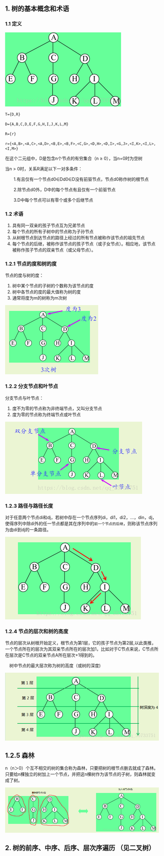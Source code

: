 ## 1. 树的基本概念和术语 

### 1.1 定义
![](./images/树的基本图.png)
``` 
T={D,R}

D={A,B,C,D,E,F,G,H,I,J,K,L,M}

R={r}

r={<A,B>,<A,C>,<A,D>,<B,E>,<B,F>,<C,G>,<D,H>,<D,I>,<G,J>,<I,K>,<I,L>,<I,M>}
```
在这个二元组中，D是包含n个节点的有穷集合（n ≥ 0），当n=0时为空树

当n > 0时，关系R满足以下一对多条件：

  1.有且仅有一个节点d0∈Dd0∈D没有前驱节点，节点d0称作树的根节点

  2.除节点d0外，D中的每个节点有且仅有一个前驱节点

  3.D中每个节点可以有零个或多个后继节点 


### 1.2 术语
1. 具有同一双亲的孩子节点互为兄弟节点
2. 每个节点的所有子树中的节点称为子孙节点
3. 从树根节点到达节点的路径上经过的所有节点被称作该节点的祖先节点
4. 每个节点的后继，被称作该节点的孩子节点（或子女节点）。相应地，该节点被称作孩子节点的双亲节点（或父母节点）。

### 1.2.1 节点的度和树的度
节点的度与树的度： 
1. 树中某个节点的子树的个数称为该节点的度 
2. 树中各节点的度的最大值称为树的度 
3. 通常将度为m的树称为m次树    

![](./images/度.png)
### 1.2.2 分支节点和叶节点
分支节点与叶节点： 
1. 度不为零的节点称为非终端节点，又叫分支节点 
2. 度为零的节点称为终端节点或叶节点   

![](./images/节点.png)
### 1.2.3 路径与路径长度
对于任意两个节点di和dj，若树中存在一个节点序列di，di1，di2，…，din，dj，使得序列中除di外的任一节点都是其在序列中的`前一个节点的后继`，则称该节点序列为由di到dj的一条路径。  

![](./images/路径.png)
### 1.2.4 节点的层次和树的高度
节点的层次从树根开始定义，根节点为第1层，它的孩子节点为第2层,以此类推，一个节点所在的层次为其双亲节点所在的层次加1，比如对于C节点来说，C节点所在层次是C节点的双亲节点A所在层次+1得到的。  

 树中节点的最大层次称为树的高度（或树的深度)   

![](./images/层次和高度.png)

## 1.2.5 森林

n（n＞0）个互不相交的树的集合称为森林，只要把树的根节点删去就成了森林。只要给n棵独立的树加上一个节点，并把这n棵树作为该节点的子树，则森林就变成了树。   

![](./images/森林.png)


## 2. 树的前序、中序、后序、层次序遍历 （见二叉树）
